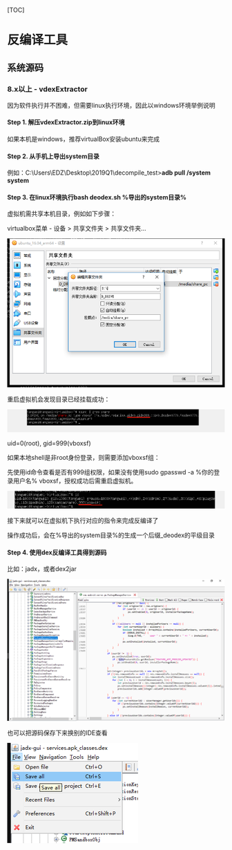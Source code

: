 [TOC]

# 反编译工具

## 系统源码

### 8.x以上 - vdexExtractor

因为软件执行并不困难，但需要linux执行环境，因此以windows环境举例说明

#### Step 1. 解压vdexExtractor.zip到linux环境

如果本机是windows，推荐virtualBox安装ubuntu来完成

#### Step 2. 从手机上导出system目录

例如：C:\Users\EDZ\Desktop\2019Q1\decompile_test>**adb pull /system system**

#### Step 3. 在linux环境执行bash deodex.sh %导出的system目录%

虚拟机需共享本机目录，例如如下步骤：

virtualbox菜单 - 设备 > 共享文件夹 > 共享文件夹...

![](files/virtualbox_share_setting.png)

重启虚拟机会发现目录已经挂载成功：

![](files/virtualbox_mount.png)

uid=0(root), gid=999(vboxsf)

如果本地shell是非root身份登录，则需要添加vboxsf组：

先使用id命令查看是否有999组权限，如果没有使用sudo gpasswd -a %你的登录用户名% vboxsf，授权成功后需重启虚拟机。

![](files/virtualbox_user_permission.png)



接下来就可以在虚拟机下执行对应的指令来完成反编译了

操作成功后，会在%导出的system目录%的生成一个后缀_deodex的平级目录

#### Step 4. 使用dex反编译工具得到源码

比如：jadx，或者dex2jar

![](files/jadx_decompile.png)

也可以把源码保存下来换别的IDE查看

![](files/jadx_saveall.png)



















